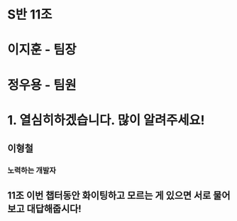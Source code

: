 # S반 11조

# 이지훈 - 팀장
# 정우용 - 팀원
# 1. 열심히하겠습니다. 많이 알려주세요!
## 이형철
### 노력하는 개발자


## 11조 이번 챕터동안 화이팅하고 모르는 게 있으면 서로 물어보고 대답해줍시다!

